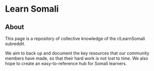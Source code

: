 # Learn Somali

## About
This page is a repository of collective knowledge of the r/LearnSomali subreddit. 

We aim to back up and document the key resources that our community members have made, so that their hard work is not lost to time. We also hope to create an easy-to-reference hub for Somali learners.